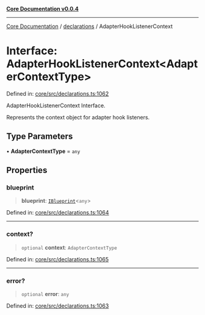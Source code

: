 [**Core Documentation v0.0.4**](../../README.md)

***

[Core Documentation](../../modules.md) / [declarations](../README.md) / AdapterHookListenerContext

# Interface: AdapterHookListenerContext\<AdapterContextType\>

Defined in: [core/src/declarations.ts:1062](https://github.com/stonemjs/core/blob/4b1b931e44a5db2600109fa7ae2a8b532ed77730/src/declarations.ts#L1062)

AdapterHookListenerContext Interface.

Represents the context object for adapter hook listeners.

## Type Parameters

• **AdapterContextType** = `any`

## Properties

### blueprint

> **blueprint**: [`IBlueprint`](../type-aliases/IBlueprint.md)\<`any`\>

Defined in: [core/src/declarations.ts:1064](https://github.com/stonemjs/core/blob/4b1b931e44a5db2600109fa7ae2a8b532ed77730/src/declarations.ts#L1064)

***

### context?

> `optional` **context**: `AdapterContextType`

Defined in: [core/src/declarations.ts:1065](https://github.com/stonemjs/core/blob/4b1b931e44a5db2600109fa7ae2a8b532ed77730/src/declarations.ts#L1065)

***

### error?

> `optional` **error**: `any`

Defined in: [core/src/declarations.ts:1063](https://github.com/stonemjs/core/blob/4b1b931e44a5db2600109fa7ae2a8b532ed77730/src/declarations.ts#L1063)
